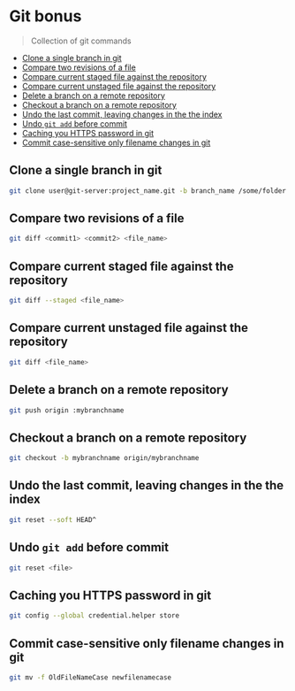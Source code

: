 # Git bonus

> Collection of git commands

<!-- inject:toc -->
* [Clone a single branch in git](#clone-a-single-branch-in-git)
* [Compare two revisions of a file](#compare-two-revisions-of-a-file)
* [Compare current staged file against the repository](#compare-current-staged-file-against-the-repository)
* [Compare current unstaged file against the repository](#compare-current-unstaged-file-against-the-repository)
* [Delete a branch on a remote repository](#delete-a-branch-on-a-remote-repository)
* [Checkout a branch on a remote repository](#checkout-a-branch-on-a-remote-repository)
* [Undo the last commit, leaving changes in the the index](#undo-the-last-commit,-leaving-changes-in-the-the-index)
* [Undo `git add` before commit](#undo-`git-add`-before-commit)
* [Caching you HTTPS password in git](#caching-you-https-password-in-git)
* [Commit case-sensitive only filename changes in git](#commit-case-sensitive-only-filename-changes-in-git)
<!-- endinject -->

<!-- inject:content -->
## Clone a single branch in git
```sh
git clone user@git-server:project_name.git -b branch_name /some/folder
```
## Compare two revisions of a file
```sh
git diff <commit1> <commit2> <file_name>
```
## Compare current staged file against the repository
```sh
git diff --staged <file_name>
```
## Compare current unstaged file against the repository
```sh
git diff <file_name>
```
## Delete a branch on a remote repository
```sh
git push origin :mybranchname
```
## Checkout a branch on a remote repository
```sh
git checkout -b mybranchname origin/mybranchname
```
## Undo the last commit, leaving changes in the the index
```sh
git reset --soft HEAD^
```
## Undo `git add` before commit
```sh
git reset <file>
```
## Caching you HTTPS password in git
```sh
git config --global credential.helper store
```
## Commit case-sensitive only filename changes in git
```sh
git mv -f OldFileNameCase newfilenamecase
```
<!-- endinject -->
